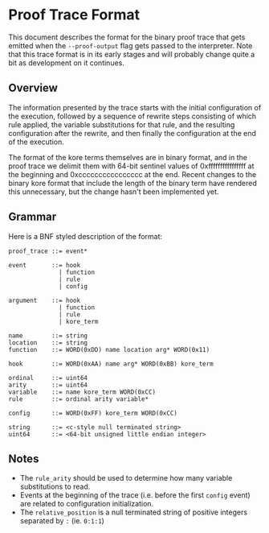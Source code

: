# Proof Trace Format

This document describes the format for the binary proof trace that gets emitted
when the `--proof-output` flag gets passed to the interpreter. Note that this trace
format is in its early stages and will probably change quite a bit as development on it
continues.

## Overview

The information presented by the trace starts with the initial configuration of the execution,
followed by a sequence of rewrite steps consisting of which rule applied, the variable substitutions
for that rule, and the resulting configuration after the rewrite, and then finally the configuration
at the end of the execution.

The format of the kore terms themselves are in binary format, and in the proof trace we delimit
them with 64-bit sentinel values of 0xffffffffffffffff at the beginning and 0xcccccccccccccccc
at the end. Recent changes to the binary kore format that include the length of the binary term
have rendered this unnecessary, but the change hasn't been implemented yet.

## Grammar

Here is a BNF styled description of the format:
```
proof_trace ::= event*

event       ::= hook
              | function
              | rule
              | config

argument    ::= hook
              | function
              | rule
              | kore_term

name        ::= string
location    ::= string
function    ::= WORD(0xDD) name location arg* WORD(0x11)

hook        ::= WORD(0xAA) name arg* WORD(0xBB) kore_term

ordinal     ::= uint64
arity       ::= uint64
variable    ::= name kore_term WORD(0xCC)
rule        ::= ordinal arity variable*

config      ::= WORD(0xFF) kore_term WORD(0xCC)

string      ::= <c-style null terminated string>
uint64      ::= <64-bit unsigned little endian integer>
```

## Notes

- The `rule_arity` should be used to determine how many variable substitutions
  to read.
- Events at the beginning of the trace (i.e. before the first `config` event)
  are related to configuration initialization.
- The `relative_position` is a null terminated string of positive integers
  separated by `:` (ie. `0:1:1`)
